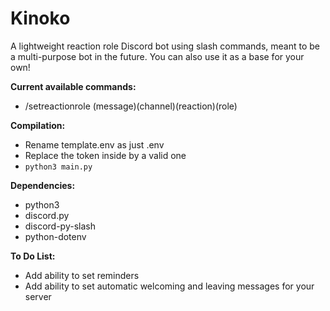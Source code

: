 # Kinoko
A lightweight reaction role Discord bot using slash commands, meant to be a multi-purpose bot in the future. You can also use it as a base for your own!

**Current available commands:**
- /setreactionrole (message)(channel)(reaction)(role)

**Compilation:**
- Rename template.env as just .env
- Replace the token inside by a valid one
- ```python3 main.py```

**Dependencies:**
- python3
- discord.py
- discord-py-slash
- python-dotenv

**To Do List:**
- Add ability to set reminders
- Add ability to set automatic welcoming and leaving messages for your server
